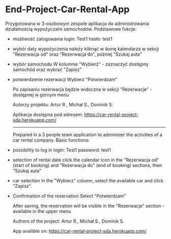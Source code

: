 # End-Project-Car-Rental-App

Przygotowana w 3-osobowym zespole aplikacja do administrowania działalnością wypożyczalni samochodów. Podstawowe fukcje:
- możliwość zalogowania
    login: Test1
    hasło: test1
- wybór daty wypożyczenia
    należy kliknąć w ikonę kalendarza w sekcji "Rezerwacja od" oraz "Rezerwacja do", później "Szukaj auta"
- wybór samochodu
    W kolumnie "Wybierz" - zaznaczyć dostępny samochód oraz wybrać "Zapisz"
- potwierdzenie rezerwacji
    Wybierz "Potwierdzam"
    
  Po zapisaniu rezerwacja będzie widoczna w sekcji "Rezerwacje" - dostępnej w górnym menu
  
  Autorzy projektu: Artur R., Michał S., Dominik S.
  
  Aplikacja dostępna pod adresem: https://car-rental-project-sda.herokuapp.com/
  
  
  ****************************************************************************************************************************************

  
  Prepared in a 3 people team application to administer the activities of a car rental company. Basic functions:
- possibility to log in
    login: Test1
    password: test1
- selection of rental date
    click the calendar icon in the "Rezerwacja od" (start of booking) and "Rezerwacja do" (end of booking) sections, then "Szukaj auta"
- car selection
    In the "Wybierz" column, select the available car and click "Zapisz".
- Confirmation of the reservation
    Select "Potwierdzam"
    
  After saving, the reservation will be visible in the "Rezerwacje" section - available in the upper menu
  
  Authors of the project: Artur R., Michał S., Dominik S.
  
  App availible on: https://car-rental-project-sda.herokuapp.com/
